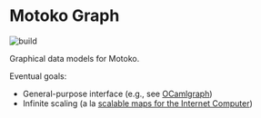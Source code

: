 # Motoko Graph

![build](https://github.com/matthewhammer/motoko-graph/workflows/build/badge.svg)

Graphical data models for Motoko.

Eventual goals:
 - General-purpose interface (e.g., see [OCamlgraph](http://ocamlgraph.lri.fr/index.en.html))
 - Infinite scaling (a la [scalable maps for the Internet Computer](https://github.com/dfinity/motoko-bigmap))
